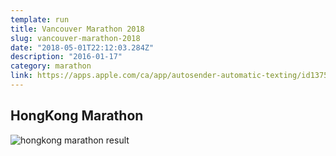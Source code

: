 ```yaml
---
template: run
title: Vancouver Marathon 2018
slug: vancouver-marathon-2018
date: "2018-05-01T22:12:03.284Z"
description: "2016-01-17"
category: marathon
link: https://apps.apple.com/ca/app/autosender-automatic-texting/id1375015129
---
```


## HongKong Marathon

![hongkong marathon result](https://lh3.googleusercontent.com/pw/ACtC-3fViej693KrxCa90BEzviMxtJaAzCiziL9u5de0wfMZi3L6pdbMS4F5ICCSngneIsfGChq7C5BY9R7nzh1w6s9EdoU5x5p878TA3R370JYH3RldMe7eKFF4UPGWBFgY3WmJt4_GUvWmoukKWZC8pxHZPw=w1125-h1744-no?authuser=0)
